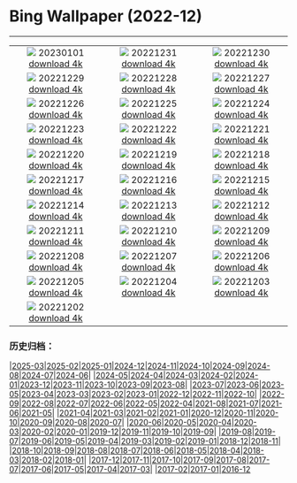 # Bing Wallpaper (2022-12)
**************
| | | |
| :----: | :----: | :----: |
| ![](https://www.bing.com/th?id=OHR.SydneyNYE_EN-US3807524923_1920x1080.jpg) 20230101 [download 4k](https://www.bing.com/th?id=OHR.SydneyNYE_EN-US3807524923_UHD.jpg) | ![](https://www.bing.com/th?id=OHR.ChalkRock_EN-US3353441410_1920x1080.jpg) 20221231 [download 4k](https://www.bing.com/th?id=OHR.ChalkRock_EN-US3353441410_UHD.jpg) | ![](https://www.bing.com/th?id=OHR.ButterflyEffect_EN-US4238684091_1920x1080.jpg) 20221230 [download 4k](https://www.bing.com/th?id=OHR.ButterflyEffect_EN-US4238684091_UHD.jpg) |
| ![](https://www.bing.com/th?id=OHR.ChiesaBianca_EN-US6649530996_1920x1080.jpg) 20221229 [download 4k](https://www.bing.com/th?id=OHR.ChiesaBianca_EN-US6649530996_UHD.jpg) | ![](https://www.bing.com/th?id=OHR.BlueLagoon_EN-US6577382520_1920x1080.jpg) 20221228 [download 4k](https://www.bing.com/th?id=OHR.BlueLagoon_EN-US6577382520_UHD.jpg) | ![](https://www.bing.com/th?id=OHR.BeverleyWestwood_EN-US6464100653_1920x1080.jpg) 20221227 [download 4k](https://www.bing.com/th?id=OHR.BeverleyWestwood_EN-US6464100653_UHD.jpg) |
| ![](https://www.bing.com/th?id=OHR.ChristmasSouvenir_EN-US6355954352_1920x1080.jpg) 20221226 [download 4k](https://www.bing.com/th?id=OHR.ChristmasSouvenir_EN-US6355954352_UHD.jpg) | ![](https://www.bing.com/th?id=OHR.AmalgaTree_EN-US6271369167_1920x1080.jpg) 20221225 [download 4k](https://www.bing.com/th?id=OHR.AmalgaTree_EN-US6271369167_UHD.jpg) | ![](https://www.bing.com/th?id=OHR.GentooGrievances_EN-US6133793039_1920x1080.jpg) 20221224 [download 4k](https://www.bing.com/th?id=OHR.GentooGrievances_EN-US6133793039_UHD.jpg) |
| ![](https://www.bing.com/th?id=OHR.TreeGaleriesLafayette_EN-US9731347729_1920x1080.jpg) 20221223 [download 4k](https://www.bing.com/th?id=OHR.TreeGaleriesLafayette_EN-US9731347729_UHD.jpg) | ![](https://www.bing.com/th?id=OHR.SolarHalo_EN-US5994527098_1920x1080.jpg) 20221222 [download 4k](https://www.bing.com/th?id=OHR.SolarHalo_EN-US5994527098_UHD.jpg) | ![](https://www.bing.com/th?id=OHR.PalaceBelvedere_EN-US5817237970_1920x1080.jpg) 20221221 [download 4k](https://www.bing.com/th?id=OHR.PalaceBelvedere_EN-US5817237970_UHD.jpg) |
| ![](https://www.bing.com/th?id=OHR.WinterberryBush_EN-US5722169778_1920x1080.jpg) 20221220 [download 4k](https://www.bing.com/th?id=OHR.WinterberryBush_EN-US5722169778_UHD.jpg) | ![](https://www.bing.com/th?id=OHR.SouthBeach_EN-US5638482869_1920x1080.jpg) 20221219 [download 4k](https://www.bing.com/th?id=OHR.SouthBeach_EN-US5638482869_UHD.jpg) | ![](https://www.bing.com/th?id=OHR.GlacierGoats_EN-US5564943350_1920x1080.jpg) 20221218 [download 4k](https://www.bing.com/th?id=OHR.GlacierGoats_EN-US5564943350_UHD.jpg) |
| ![](https://www.bing.com/th?id=OHR.AtlantaLights_EN-US5495340965_1920x1080.jpg) 20221217 [download 4k](https://www.bing.com/th?id=OHR.AtlantaLights_EN-US5495340965_UHD.jpg) | ![](https://www.bing.com/th?id=OHR.Borovets_EN-US3037571286_1920x1080.jpg) 20221216 [download 4k](https://www.bing.com/th?id=OHR.Borovets_EN-US3037571286_UHD.jpg) | ![](https://www.bing.com/th?id=OHR.GildedFlicker_EN-US2911251361_1920x1080.jpg) 20221215 [download 4k](https://www.bing.com/th?id=OHR.GildedFlicker_EN-US2911251361_UHD.jpg) |
| ![](https://www.bing.com/th?id=OHR.InstagramHallstatt_EN-US2608371794_1920x1080.jpg) 20221214 [download 4k](https://www.bing.com/th?id=OHR.InstagramHallstatt_EN-US2608371794_UHD.jpg) | ![](https://www.bing.com/th?id=OHR.PoinsettiaDay_EN-US2361694439_1920x1080.jpg) 20221213 [download 4k](https://www.bing.com/th?id=OHR.PoinsettiaDay_EN-US2361694439_UHD.jpg) | ![](https://www.bing.com/th?id=OHR.TangleCreekFalls_EN-US2231198096_1920x1080.jpg) 20221212 [download 4k](https://www.bing.com/th?id=OHR.TangleCreekFalls_EN-US2231198096_UHD.jpg) |
| ![](https://www.bing.com/th?id=OHR.SaltDesert_EN-US2123050087_1920x1080.jpg) 20221211 [download 4k](https://www.bing.com/th?id=OHR.SaltDesert_EN-US2123050087_UHD.jpg) | ![](https://www.bing.com/th?id=OHR.NorwayMuskox_EN-US1914627688_1920x1080.jpg) 20221210 [download 4k](https://www.bing.com/th?id=OHR.NorwayMuskox_EN-US1914627688_UHD.jpg) | ![](https://www.bing.com/th?id=OHR.FlorenceAerial_EN-US1751882328_1920x1080.jpg) 20221209 [download 4k](https://www.bing.com/th?id=OHR.FlorenceAerial_EN-US1751882328_UHD.jpg) |
| ![](https://www.bing.com/th?id=OHR.KaneoheHI_EN-US1621373073_1920x1080.jpg) 20221208 [download 4k](https://www.bing.com/th?id=OHR.KaneoheHI_EN-US1621373073_UHD.jpg) | ![](https://www.bing.com/th?id=OHR.GreatEgret_EN-US1489292796_1920x1080.jpg) 20221207 [download 4k](https://www.bing.com/th?id=OHR.GreatEgret_EN-US1489292796_UHD.jpg) | ![](https://www.bing.com/th?id=OHR.StNick_EN-US1370158441_1920x1080.jpg) 20221206 [download 4k](https://www.bing.com/th?id=OHR.StNick_EN-US1370158441_UHD.jpg) |
| ![](https://www.bing.com/th?id=OHR.KilimanjaroElephants_EN-US1249382486_1920x1080.jpg) 20221205 [download 4k](https://www.bing.com/th?id=OHR.KilimanjaroElephants_EN-US1249382486_UHD.jpg) | ![](https://www.bing.com/th?id=OHR.MiamiDT_EN-US0878462019_1920x1080.jpg) 20221204 [download 4k](https://www.bing.com/th?id=OHR.MiamiDT_EN-US0878462019_UHD.jpg) | ![](https://www.bing.com/th?id=OHR.BraidedRiverDelta_EN-US0693594934_1920x1080.jpg) 20221203 [download 4k](https://www.bing.com/th?id=OHR.BraidedRiverDelta_EN-US0693594934_UHD.jpg) |
| ![](https://www.bing.com/th?id=OHR.AntarcticaDay_EN-US9921573438_1920x1080.jpg) 20221202 [download 4k](https://www.bing.com/th?id=OHR.AntarcticaDay_EN-US9921573438_UHD.jpg) |  |  |

### 历史归档：

|[2025-03](2025-03/2025-03.md)|[2025-02](2025-02/2025-02.md)|[2025-01](2025-01/2025-01.md)|[2024-12](2024-12/2024-12.md)|[2024-11](2024-11/2024-11.md)|[2024-10](2024-10/2024-10.md)|[2024-09](2024-09/2024-09.md)|[2024-08](2024-08/2024-08.md)|[2024-07](2024-07/2024-07.md)|[2024-06](2024-06/2024-06.md)|
|[2024-05](2024-05/2024-05.md)|[2024-04](2024-04/2024-04.md)|[2024-03](2024-03/2024-03.md)|[2024-02](2024-02/2024-02.md)|[2024-01](2024-01/2024-01.md)|[2023-12](2023-12/2023-12.md)|[2023-11](2023-11/2023-11.md)|[2023-10](2023-10/2023-10.md)|[2023-09](2023-09/2023-09.md)|[2023-08](2023-08/2023-08.md)|
|[2023-07](2023-07/2023-07.md)|[2023-06](2023-06/2023-06.md)|[2023-05](2023-05/2023-05.md)|[2023-04](2023-04/2023-04.md)|[2023-03](2023-03/2023-03.md)|[2023-02](2023-02/2023-02.md)|[2023-01](2023-01/2023-01.md)|[2022-12](2022-12/2022-12.md)|[2022-11](2022-11/2022-11.md)|[2022-10](2022-10/2022-10.md)|
|[2022-09](2022-09/2022-09.md)|[2022-08](2022-08/2022-08.md)|[2022-07](2022-07/2022-07.md)|[2022-06](2022-06/2022-06.md)|[2022-05](2022-05/2022-05.md)|[2022-04](2022-04/2022-04.md)|[2021-08](2021-08/2021-08.md)|[2021-07](2021-07/2021-07.md)|[2021-06](2021-06/2021-06.md)|[2021-05](2021-05/2021-05.md)|
|[2021-04](2021-04/2021-04.md)|[2021-03](2021-03/2021-03.md)|[2021-02](2021-02/2021-02.md)|[2021-01](2021-01/2021-01.md)|[2020-12](2020-12/2020-12.md)|[2020-11](2020-11/2020-11.md)|[2020-10](2020-10/2020-10.md)|[2020-09](2020-09/2020-09.md)|[2020-08](2020-08/2020-08.md)|[2020-07](2020-07/2020-07.md)|
|[2020-06](2020-06/2020-06.md)|[2020-05](2020-05/2020-05.md)|[2020-04](2020-04/2020-04.md)|[2020-03](2020-03/2020-03.md)|[2020-02](2020-02/2020-02.md)|[2020-01](2020-01/2020-01.md)|[2019-12](2019-12/2019-12.md)|[2019-11](2019-11/2019-11.md)|[2019-10](2019-10/2019-10.md)|[2019-09](2019-09/2019-09.md)|
|[2019-08](2019-08/2019-08.md)|[2019-07](2019-07/2019-07.md)|[2019-06](2019-06/2019-06.md)|[2019-05](2019-05/2019-05.md)|[2019-04](2019-04/2019-04.md)|[2019-03](2019-03/2019-03.md)|[2019-02](2019-02/2019-02.md)|[2019-01](2019-01/2019-01.md)|[2018-12](2018-12/2018-12.md)|[2018-11](2018-11/2018-11.md)|
|[2018-10](2018-10/2018-10.md)|[2018-09](2018-09/2018-09.md)|[2018-08](2018-08/2018-08.md)|[2018-07](2018-07/2018-07.md)|[2018-06](2018-06/2018-06.md)|[2018-05](2018-05/2018-05.md)|[2018-04](2018-04/2018-04.md)|[2018-03](2018-03/2018-03.md)|[2018-02](2018-02/2018-02.md)|[2018-01](2018-01/2018-01.md)|
|[2017-12](2017-12/2017-12.md)|[2017-11](2017-11/2017-11.md)|[2017-10](2017-10/2017-10.md)|[2017-09](2017-09/2017-09.md)|[2017-08](2017-08/2017-08.md)|[2017-07](2017-07/2017-07.md)|[2017-06](2017-06/2017-06.md)|[2017-05](2017-05/2017-05.md)|[2017-04](2017-04/2017-04.md)|[2017-03](2017-03/2017-03.md)|
|[2017-02](2017-02/2017-02.md)|[2017-01](2017-01/2017-01.md)|[2016-12](2016-12/2016-12.md)